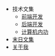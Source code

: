 <!--
 * @Descripttion: 
 * @version: 
 * @Author: suckson
 * @Date: 2019-04-02 12:06:29
 * @LastEditors: suckson
 * @LastEditTime: 2019-09-01 23:00:52
 -->

<!-- - 语言
  - [中文](/)
  - [English](/en/en.md) -->
* 技术文集
  * [前端开发](/slientdoc/web/moudle)
  * [后端开发](/serverdoc/java/)
  * [计算机内功](/sysdoc/)
* [末日文集](/arctile/biyele/biyele.md)
* [关于我](/aboutme/my.md)